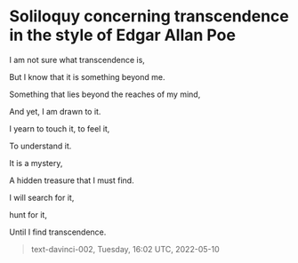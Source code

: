 # Soliloquy concerning transcendence in the style of Edgar Allan Poe



I am not sure what transcendence is,

But I know that it is something beyond me.

Something that lies beyond the reaches of my mind,

And yet, I am drawn to it.

I yearn to touch it, to feel it,

To understand it.

It is a mystery,

A hidden treasure that I must find.

I will search for it,

 hunt for it,

Until I find transcendence.

> text-davinci-002, Tuesday, 16:02 UTC, 2022-05-10

